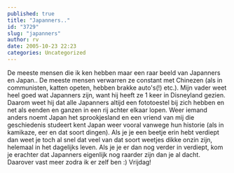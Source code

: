 ```yaml
---
published: true
title: "Japanners.."
id: "3729"
slug: "japanners"
author: rv
date: 2005-10-23 22:23
categories: Uncategorized
---
```

De meeste mensen die ik ken hebben maar een raar beeld van Japanners en Japan.. De meeste mensen verwarren ze constant met Chinezen (als in communisten, katten opeten, hebben brakke auto's(!) etc.). Mijn vader weet heel goed wat Japanners zijn, want hij heeft ze 1 keer in Disneyland gezien. Daarom weet hij dat alle Japanners altijd een fototoestel bij zich hebben en net als eenden en ganzen in een rij achter elkaar lopen. Weer iemand anders noemt Japan het sprookjesland en een vriend van mij die geschiedenis studeert kent Japan weer vooral vanwege hun historie (als in kamikaze, eer en dat soort dingen). Als je je een beetje erin hebt verdiept dan weet je toch al snel dat veel van dat soort weetjes dikke onzin zijn, helemaal in het dagelijks leven. Als je je er dan nog verder in verdiept, kom je erachter dat Japanners eigenlijk nog raarder zijn dan je al dacht. Daarover vast meer zodra ik er zelf ben :) Vrijdag!